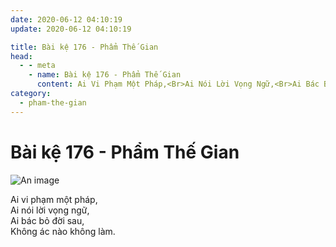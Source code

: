 ```yaml
---
date: 2020-06-12 04:10:19
update: 2020-06-12 04:10:19

title: Bài kệ 176 - Phẩm Thế Gian
head:
  - - meta
    - name: Bài kệ 176 - Phẩm Thế Gian
      content: Ai Vi Phạm Một Pháp,<Br>Ai Nói Lời Vọng Ngữ,<Br>Ai Bác Bỏ Đời Sau,<Br>Không Ác Nào Không Làm.<Br>
category:
  - pham-the-gian
---
```


# Bài kệ 176 - Phẩm Thế Gian

![An image](/img/pham-the-gian/pham-the-gian-176.jpg)

Ai vi phạm một pháp,<br>Ai nói lời vọng ngữ,<br>Ai bác bỏ đời sau,<br>Không ác nào không làm.<br>
